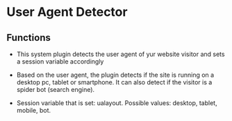 User Agent Detector
====================================

Functions
---------

* This system plugin detects the user agent of yur website visitor and sets a session variable accordingly

* Based on the user agent, the plugin detects if the site is running on a desktop pc, tablet or smartphone.
  It can also detect if the visitor is a spider bot (search engine).

* Session variable that is set: ualayout.
  Possible values: desktop, tablet, mobile, bot.
  